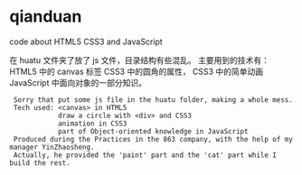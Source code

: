 # qianduan

code about HTML5 CSS3 and JavaScript

在 huatu 文件夹了放了 js 文件，目录结构有些混乱。
主要用到的技术有： HTML5 中的 canvas 标签
CSS3 中的圆角的属性，
CSS3 中的简单动画
JavaScript 中面向对象的一部分知识。

     Sorry that put some js file in the huatu folder, making a whole mess.
     Tech used: <canvas> in HTML5
                draw a circle with <div> and CSS3
                animation in CSS3
                part of Object-oriented knowledge in JavaScript
     Produced during the Practices in the 863 company, with the help of my manager YinZhaosheng.
     Actually, he provided the 'paint' part and the 'cat' part while I build the rest.
